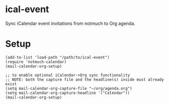 ical-event
==========

Sync iCalendar event invitations from notmuch to Org agenda.

Setup
=====

    (add-to-list 'load-path "/path/to/ical-event")
    (require 'notmuch-calendar)
    (mail-calendar-org-setup)

    ;; to enable optional iCalendar->Org sync functionality
    ;; NOTE: both the capture file and the headline(s) inside must already exist
    (setq mail-calendar-org-capture-file "~/org/agenda.org")
    (setq mail-calendar-org-capture-headline '("Calendar"))
    (mail-calendar-org-setup)


